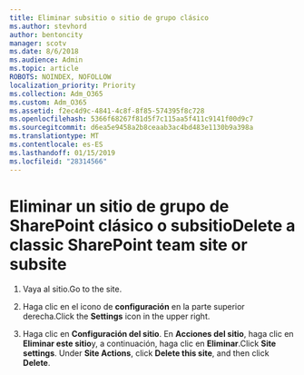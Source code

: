 ```yaml
---
title: Eliminar subsitio o sitio de grupo clásico
ms.author: stevhord
author: bentoncity
manager: scotv
ms.date: 8/6/2018
ms.audience: Admin
ms.topic: article
ROBOTS: NOINDEX, NOFOLLOW
localization_priority: Priority
ms.collection: Adm_O365
ms.custom: Adm_O365
ms.assetid: f2ec4d9c-4841-4c8f-8f85-574395f8c728
ms.openlocfilehash: 5366f68267f81d5f7c115aa5f411c9141f00d9c7
ms.sourcegitcommit: d6ea5e9458a2b8ceaab3ac4bd483e1130b9a398a
ms.translationtype: MT
ms.contentlocale: es-ES
ms.lasthandoff: 01/15/2019
ms.locfileid: "28314566"
---
```

# <a name="delete-a-classic-sharepoint-team-site-or-subsite"></a><span data-ttu-id="98f27-102">Eliminar un sitio de grupo de SharePoint clásico o subsitio</span><span class="sxs-lookup"><span data-stu-id="98f27-102">Delete a classic SharePoint team site or subsite</span></span>

1. <span data-ttu-id="98f27-103">Vaya al sitio.</span><span class="sxs-lookup"><span data-stu-id="98f27-103">Go to the site.</span></span>
    
2. <span data-ttu-id="98f27-104">Haga clic en el icono de **configuración** en la parte superior derecha.</span><span class="sxs-lookup"><span data-stu-id="98f27-104">Click the **Settings** icon in the upper right.</span></span> 
    
3. <span data-ttu-id="98f27-p101">Haga clic en **Configuración del sitio**. En **Acciones del sitio**, haga clic en **Eliminar este sitio**y, a continuación, haga clic en **Eliminar**.</span><span class="sxs-lookup"><span data-stu-id="98f27-p101">Click **Site settings**. Under **Site Actions**, click **Delete this site**, and then click **Delete**.</span></span>
    

